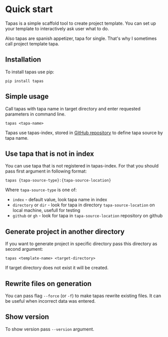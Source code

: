 # Quick start

Tapas is a simple scaffold tool to create project template.
You can set up your template to interactively ask user what to do.

Also tapas are spanish appetizer, tapa for single. 
That's why I sometimes call project template tapa.  
  

## Installation

To install tapas use pip:

```
pip install tapas
```

## Simple usage

Call tapas with tapa name in target directory and enter requested parameters in command line.

```
tapas <tapa-name>
```

Tapas use tapas-index, stored in [GitHub repository](https://github.com/tapas-scaffold-tool/tapas-index)
to define tapa source by tapa name. 

## Use tapa that is not in index

You can use tapa that is not registered in tapas-index.
For that you should pass first argument in following format:

`tapas {tapa-source-type}:{tapa-source-location}`

Where `tapa-source-type` is one of:

- `index` - default value, look tapa name in index
- `directory` or `dir` - look for tapa in directory `tapa-source-location` on local machine, usefull for testing
- `github` or `gh` - look for tapa in `tapa-source-location` repository on github 

## Generate project in another directory

If you want to generate project in specific directory pass this directory as second argument:

```
tapas <template-name> <target-directory>
```

If target directory does not exist it will be created.

## Rewrite files on generation

You can pass flag `--force` (or `-f`) to make tapas rewrite existing files.
It can be useful when incorrect data was entered.

## Show version

To show version pass `--version` argument.
